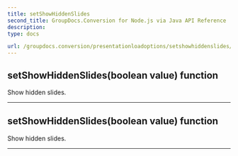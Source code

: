```yaml
---
title: setShowHiddenSlides
second_title: GroupDocs.Conversion for Node.js via Java API Reference
description: 
type: docs

url: /groupdocs.conversion/presentationloadoptions/setshowhiddenslides/
---
```


## setShowHiddenSlides(boolean value)  function

 Show hidden slides.
 


---


## setShowHiddenSlides(boolean value)  function

 Show hidden slides.
 


---



